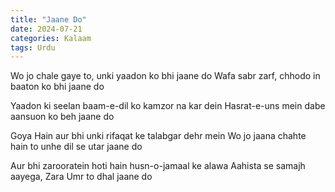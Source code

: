 ```yaml
---
title: "Jaane Do"
date: 2024-07-21
categories: Kalaam
tags: Urdu
---
```


Wo jo chale gaye to, unki yaadon ko bhi jaane do
Wafa sabr zarf, chhodo in baaton ko bhi jaane do

Yaadon ki seelan baam-e-dil ko kamzor na kar dein
Hasrat-e-uns  mein dabe aansuon ko beh jaane do

Goya Hain aur bhi unki rifaqat ke talabgar dehr mein
Wo jo jaana chahte hain to unhe dil se utar jaane do

Aur bhi zarooratein hoti hain husn-o-jamaal ke alawa
Aahista se samajh aayega, Zara Umr to dhal jaane do
